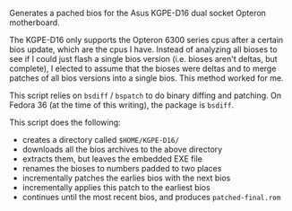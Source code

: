 Generates a pached bios for the Asus KGPE-D16 dual socket Opteron motherboard.

The KGPE-D16 only supports the Opteron 6300 series cpus after a certain bios update, which are the cpus I have. Instead of analyzing all bioses to see if I could just flash a single bios version (i.e. bioses aren't deltas, but complete), I elected to assume that the bioses were deltas and to merge patches of all bios versions into a single bios. This method worked for me.

This script relies on `bsdiff` / `bspatch` to do binary diffing and patching. On Fedora 36 (at the time of this writing), the package is `bsdiff`.

This script does the following:
- creates a directory called `$HOME/KGPE-D16/`
- downloads all the bios archives to the above directory
- extracts them, but leaves the embedded EXE file
- renames the bioses to numbers padded to two places
- incrementally patches the earlies bios with the next bios
- incrementally applies this patch to the earliest bios
- continues until the most recent bios, and produces `patched-final.rom`
